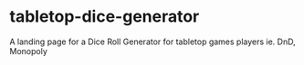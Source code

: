 # tabletop-dice-generator
A landing page for a Dice Roll Generator for tabletop games players ie. DnD, Monopoly

